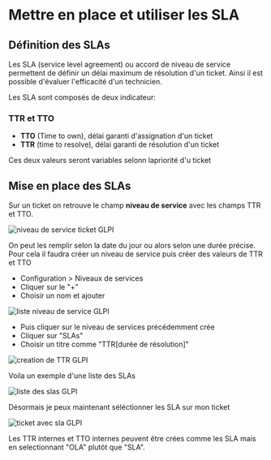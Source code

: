 # Mettre en place et utiliser les SLA

## Définition des SLAs

Les SLA (service level agreement) ou accord de niveau de service permettent de définir un délai maximum de résolution d'un ticket. Ainsi il est possible d'évaluer l'efficacité d'un technicien.

Les SLA sont composés de deux indicateur:

### TTR et TTO

* **TTO** (Time to own), délai garanti d'assignation d'un ticket
* **TTR** (time to resolve), délai garanti de résolution d'un ticket

Ces deux valeurs seront variables selonn lapriorité d'u ticket

## Mise en place des SLAs

Sur un ticket on retrouve le champ **niveau de service** avec les champs TTR et TTO.

![niveau de service ticket GLPI](https://raw.githubusercontent.com/1Tyron140/doc/main/images/glpi/niveau_service_ticket.PNG)

On peut les remplir selon la date du jour ou alors selon une durée précise.
Pour cela il faudra créer un niveau de service puis créer des valeurs de TTR et TTO


* Configuration > Niveaux de services
* Cliquer sur le "+"
* Choisir un nom et ajouter

![liste niveau de service GLPI](https://raw.githubusercontent.com/1Tyron140/doc/main/images/glpi/liste_niveaux_services.PNG)

* Puis cliquer sur le niveau de services précédemment crée
* Cliquer sur "SLAs"
* Choisir un titre comme "TTR[durée de résolution]"

![creation de TTR GLPI](https://raw.githubusercontent.com/1Tyron140/doc/main/images/glpi/creation_ttr.PNG)

Voila un exemple d'une liste des SLAs

![liste des slas GLPI](https://raw.githubusercontent.com/1Tyron140/doc/main/images/glpi/liste_sla.PNG)

Désormais je peux maintenant séléctionner les SLA sur mon ticket

![ticket avec sla GLPI](https://raw.githubusercontent.com/1Tyron140/doc/main/images/glpi/ticket_avec_sla.PNG)

Les TTR internes et TTO internes peuvent être crées comme les SLA mais en selectionnant "OLA" plutôt que "SLA".